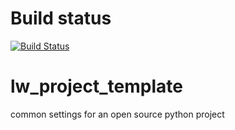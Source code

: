 # Build status
[![Build Status](https://travis-ci.org/rogerlwlw/lw_project_template.svg?branch=master)](https://travis-ci.org/rogerlwlw/lw_project_template)

# lw_project_template
 common settings for an open source python project
